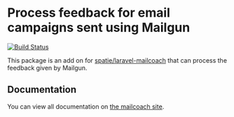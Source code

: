 # Process feedback for email campaigns sent using Mailgun

[![Build Status](https://img.shields.io/circleci/build/github/spatie/laravel-mailcoach?style=flat-square&token=47468b7e0324486f84c56c6062f4af000d229471)](https://circleci.com/gh/spatie/laravel-mailcoach-mailgun-feedback)

This package is an add on for [spatie/laravel-mailcoach](https://github.com/spatie/laravel-mailcoach) that can process the feedback given by Mailgun.

## Documentation

You can view all documentation on [the mailcoach site](https://mailcoach.app).

